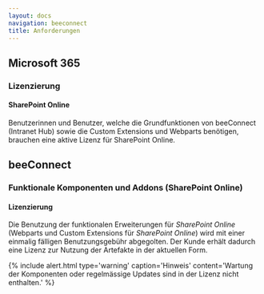 ```yaml
---
layout: docs
navigation: beeconnect
title: Anforderungen
---
```


## Microsoft 365
### Lizenzierung
#### SharePoint Online
Benutzerinnen und Benutzer, welche die Grundfunktionen von beeConnect (Intranet Hub) sowie die Custom Extensions und Webparts benötigen, brauchen eine aktive Lizenz für SharePoint Online.


## beeConnect
### Funktionale Komponenten und Addons (SharePoint Online)
#### Lizenzierung
Die Benutzung der funktionalen Erweiterungen für *SharePoint Online* (Webparts und Custom Extensions für *SharePoint Online*) wird mit einer einmalig fälligen Benutzungsgebühr abgegolten. Der Kunde erhält dadurch eine Lizenz zur Nutzung der Artefakte in der aktuellen Form. 

{% include alert.html type='warning' caption='Hinweis' content='Wartung der Komponenten oder regelmässige Updates sind in der Lizenz nicht enthalten.' %} 